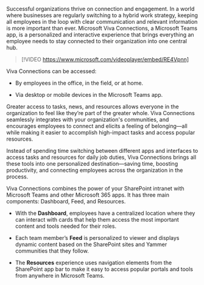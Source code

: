 Successful organizations thrive on connection and engagement. In a world
where businesses are regularly switching to a hybrid work strategy,
keeping all employees in the loop with clear communication and relevant
information is more important than ever. Microsoft Viva Connections, a
Microsoft Teams app, is a personalized and interactive experience that
brings everything an employee needs to stay connected to their
organization into one central hub.
> [!VIDEO https://www.microsoft.com/videoplayer/embed/RE4Vpnn]

Viva Connections can be accessed:

-   By employees in the office, in the field, or at home.

-   Via desktop or mobile devices in the Microsoft Teams app.

Greater access to tasks, news, and resources allows everyone in the
organization to feel like they’re part of the greater whole. Viva
Connections seamlessly integrates with your organization's communities, and encourages employees to connect and elicits a feeling of
belonging—all while making it easier to accomplish high-impact tasks and
access popular resources.

Instead of spending time switching between different apps and interfaces
to access tasks and resources for daily job duties, Viva Connections
brings all these tools into one personalized destination—saving time,
boosting productivity, and connecting employees across the organization
in the process.

Viva Connections combines the power of your SharePoint intranet with
Microsoft Teams and other Microsoft 365 apps. It has three main
components: Dashboard, Feed, and Resources.

-   With the **Dashboard**, employees have a centralized location where
    they can interact with cards that help them access the most
    important content and tools needed for their roles.

-   Each team member’s **Feed** is personalized to viewer and displays
    dynamic content based on the SharePoint sites and Yammer communities
    that they follow.

-   The **Resources** experience uses navigation elements from the
    SharePoint app bar to make it easy to access popular portals and
    tools from anywhere in Microsoft Teams.